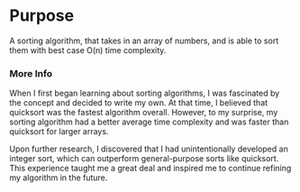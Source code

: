 # Purpose
A sorting algorithm, that takes in an array of numbers, and is able to sort them with best case O(n) time complexity.

### More Info
When I first began learning about sorting algorithms, I was fascinated by the concept and decided to write my own. At that time, I believed that quicksort was the fastest algorithm overall. However, to my surprise, my sorting algorithm had a better average time complexity and was faster than quicksort for larger arrays.

Upon further research, I discovered that I had unintentionally developed an integer sort, which can outperform general-purpose sorts like quicksort. This experience taught me a great deal and inspired me to continue refining my algorithm in the future.
